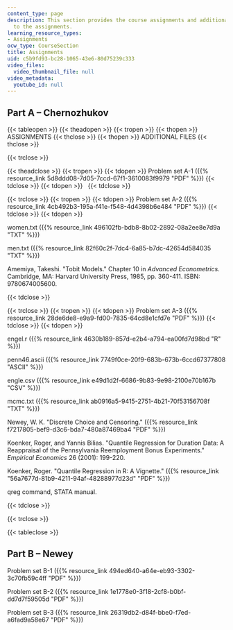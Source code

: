 ```yaml
---
content_type: page
description: This section provides the course assignments and additional files related
  to the assignments.
learning_resource_types:
- Assignments
ocw_type: CourseSection
title: Assignments
uid: c5b9fd93-bc28-1065-43e6-80d75239c333
video_files:
  video_thumbnail_file: null
video_metadata:
  youtube_id: null
---
```


Part A – Chernozhukov
---------------------

{{< tableopen >}}
{{< theadopen >}}
{{< tropen >}}
{{< thopen >}}
ASSIGNMENTS
{{< thclose >}}
{{< thopen >}}
ADDITIONAL FILES
{{< thclose >}}

{{< trclose >}}

{{< theadclose >}}
{{< tropen >}}
{{< tdopen >}}
Problem set A-1 ({{% resource_link 5d8ddd08-7d05-7ccd-67f1-3610083f9979 "PDF" %}})
{{< tdclose >}}
{{< tdopen >}}
 
{{< tdclose >}}

{{< trclose >}}
{{< tropen >}}
{{< tdopen >}}
Problem set A-2 ({{% resource_link 4cb492b3-195a-f41e-f548-4d4398b6e484 "PDF" %}})
{{< tdclose >}}
{{< tdopen >}}


women.txt ({{% resource_link 496102fb-bdb8-8b02-2892-08a2ee8e7d9a "TXT" %}})

men.txt ({{% resource_link 82f60c2f-7dc4-6a85-b7dc-42654d584035 "TXT" %}})

Amemiya, Takeshi. "Tobit Models." Chapter 10 in _Advanced Econometrics_. Cambridge, MA: Harvard University Press, 1985, pp. 360-411. ISBN: 9780674005600.


{{< tdclose >}}

{{< trclose >}}
{{< tropen >}}
{{< tdopen >}}
Problem set A-3 ({{% resource_link 28de6de8-e9a9-fd00-7835-64cd8e1cfd7e "PDF" %}})
{{< tdclose >}}
{{< tdopen >}}


engel.r ({{% resource_link 4630b189-857d-e2b4-a794-ea00fd7d98bd "R" %}})

penn46.ascii ({{% resource_link 7749f0ce-20f9-683b-673b-6ccd67377808 "ASCII" %}})

engle.csv ({{% resource_link e49d1d2f-6686-9b83-9e98-2100e70b167b "CSV" %}})

mcmc.txt ({{% resource_link ab0916a5-9415-2751-4b21-70f53156708f "TXT" %}})

Newey, W. K. "Discrete Choice and Censoring." ({{% resource_link f7217805-bef9-d3c6-bda7-480a87469ba4 "PDF" %}})

Koenker, Roger, and Yannis Bilias. "Quantile Regression for Duration Data: A Reappraisal of the Pennsylvania Reemployment Bonus Experiments." _Empirical Economics_ 26 (2001): 199-220.

Koenker, Roger. "Quantile Regression in R: A Vignette." ({{% resource_link "56a7677d-81b9-4211-94af-48288977d23d" "PDF" %}})

qreg command, STATA manual.


{{< tdclose >}}

{{< trclose >}}

{{< tableclose >}}

Part B – Newey
--------------

Problem set B-1 ({{% resource_link 494ed640-a64e-eb93-3302-3c70fb59c4ff "PDF" %}})

Problem set B-2 ({{% resource_link 1e1778e0-3f18-2cf8-b0bf-dd7d7f59505d "PDF" %}})

Problem set B-3 ({{% resource_link 26319db2-d84f-bbe0-f7ed-a6fad9a58e67 "PDF" %}})